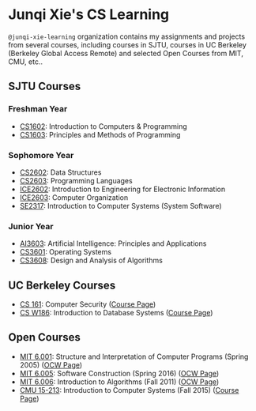 # Junqi Xie's CS Learning

`@junqi-xie-learning` organization contains my assignments and projects from several courses, including courses in SJTU, courses in UC Berkeley (Berkeley Global Access Remote) and selected Open Courses from MIT, CMU, etc..

## SJTU Courses

### Freshman Year

* [CS1602](https://github.com/junqi-xie-learning/CS1602-Assignments): Introduction to Computers & Programming
* [CS1603](https://github.com/junqi-xie-learning/CS1603-Assignments): Principles and Methods of Programming

### Sophomore Year

* [CS2602](https://github.com/junqi-xie-learning/CS2602-Assignments): Data Structures
* [CS2603](https://github.com/junqi-xie-learning/CS2603-Assignments): Programming Languages
* [ICE2602](https://github.com/junqi-xie-learning/ICE2602-Assignments): Introduction to Engineering for Electronic Information
* [ICE2603](https://github.com/junqi-xie/MIPS-CPU): Computer Organization
* [SE2317](https://github.com/junqi-xie-learning/ICS-Labs): Introduction to Computer Systems (System Software)

### Junior Year

* [AI3603](https://github.com/junqi-xie-learning/AI3603-Assignments): Artificial Intelligence: Principles and Applications
* [CS3601](https://github.com/junqi-xie/ChCore): Operating Systems
* [CS3608](https://github.com/junqi-xie-learning/CS3608-Assignments): Design and Analysis of Algorithms

## UC Berkeley Courses

* [CS 161](https://github.com/junqi-xie/REGULUS): Computer Security ([Course Page](http://inst.eecs.berkeley.edu/~cs161/))
* [CS W186](https://github.com/junqi-xie/RookieDB): Introduction to Database Systems ([Course Page](http://inst.eecs.berkeley.edu/~cs186/))

## Open Courses

* [MIT 6.001](https://github.com/junqi-xie-learning/SICP-Projects): Structure and Interpretation of Computer Programs (Spring 2005) ([OCW Page](https://ocw.mit.edu/courses/electrical-engineering-and-computer-science/6-001-structure-and-interpretation-of-computer-programs-spring-2005/))
* [MIT 6.005](https://github.com/junqi-xie-learning/6-005-Assignments): Software Construction (Spring 2016) ([OCW Page](https://ocw.mit.edu/courses/electrical-engineering-and-computer-science/6-005-software-construction-spring-2016/))
* [MIT 6.006](https://github.com/junqi-xie-learning/6-006-Assignments): Introduction to Algorithms (Fall 2011) ([OCW Page](https://ocw.mit.edu/courses/electrical-engineering-and-computer-science/6-006-introduction-to-algorithms-fall-2011/))
* [CMU 15-213](https://github.com/junqi-xie-learning/ICS-Labs): Introduction to Computer Systems (Fall 2015) ([Course Page](http://www.cs.cmu.edu/afs/cs/academic/class/15213-f15/www/))

